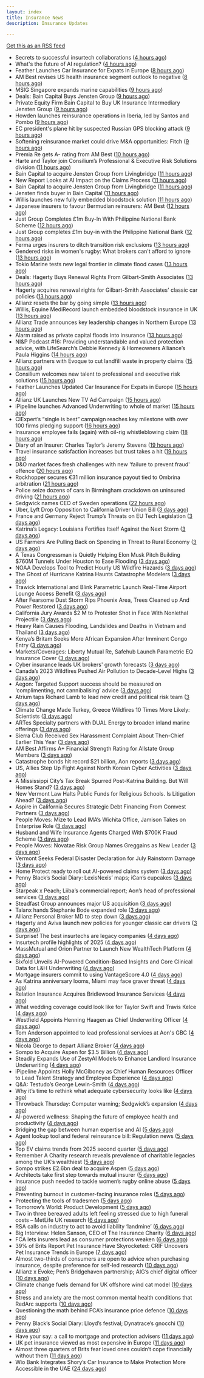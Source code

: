 ```yaml
---
layout: index
title: Insurance News
description: Insurance Updates

---
```


[Get this as an RSS feed](/insurance.rss)

<!-- news_marker starts -->
- Secrets to successful insurtech collaborations ([4 hours ago](https://www.dig-in.com/news/secrets-to-successful-insurtech-collaborations))
- What's the future of AI regulation? ([4 hours ago](https://www.dig-in.com/news/whats-the-future-of-ai-regulation))
- Feather Launches Car Insurance for Expats in Europe ([8 hours ago](https://www.insurtechinsights.com/feather-launches-car-insurance-for-expats-in-europe/))
- AM Best revises US health insurance segment outlook to negative ([8 hours ago](https://www.reinsurancene.ws/am-best-revises-us-health-insurance-segment-outlook-to-negative/))
- MSIG Singapore expands marine capabilities ([9 hours ago](https://www.reinsurancene.ws/msig-singapore-expands-marine-capabilities/))
- Deals: Bain Capital Buys Jensten Group ([9 hours ago](https://insurance-edge.net/2025/09/01/deals-bain-capital-buys-jensten-group/))
- Private Equity Firm Bain Capital to Buy UK Insurance Intermediary Jensten Group ([9 hours ago](https://www.insurancejournal.com/news/international/2025/09/01/837542.htm))
- Howden launches reinsurance operations in Iberia, led by Santos and Pombo ([9 hours ago](https://www.reinsurancene.ws/howden-launches-reinsurance-operations-in-iberia-led-by-santos-and-pombo/))
- EC president's plane hit by suspected Russian GPS blocking attack ([9 hours ago](https://www.insurancebusinessmag.com/uk/news/breaking-news/ec-presidents-plane-hit-by-suspected-russian-gps-blocking-attack-548031.aspx))
- Softening reinsurance market could drive M&A opportunities: Fitch ([9 hours ago](https://www.reinsurancene.ws/softening-reinsurance-market-could-drive-ma-opportunities-fitch/))
- Premia Re gets A- rating from AM Best ([10 hours ago](https://www.reinsurancene.ws/premia-re-gets-a-rating-from-am-best/))
- Harte and Taylor join Consilium’s Professional & Executive Risk Solutions division ([11 hours ago](https://www.reinsurancene.ws/harte-and-taylor-join-consiliums-professional-executive-risk-solutions-division/))
- Bain Capital to acquire Jensten Group from Livingbridge ([11 hours ago](https://www.reinsurancene.ws/bain-capital-to-acquire-jensten-group-from-livingbridge/))
- New Report Looks at AI Impact on the Claims Process ([11 hours ago](https://insurance-edge.net/2025/09/01/new-report-looks-at-ai-impact-on-the-claims-process/))
- Bain Capital to acquire Jensten Group from Livingbridge ([11 hours ago](https://www.insurancebusinessmag.com/uk/news/breaking-news/bain-capital-to-acquire-jensten-group-from-livingbridge-548023.aspx))
- Jensten finds buyer in Bain Capital ([11 hours ago](https://www.postonline.co.uk/news/7958931/jensten-finds-buyer-in-bain-capital))
- Willis launches new fully embedded bloodstock solution ([11 hours ago](https://www.reinsurancene.ws/willis-launches-new-fully-embedded-bloodstock-solution/))
- Japanese insurers to favour Bermudian reinsurers: AM Best ([12 hours ago](https://www.reinsurancene.ws/p3-japanese-insurers-to-favour-bermudian-reinsurers-am-best/))
- Just Group Completes £1m Buy-In With Philippine National Bank Scheme ([12 hours ago](https://insurance-edge.net/2025/09/01/just-group-completes-1m-buy-in-with-philippine-national-bank-scheme/))
- Just Group completes £1m buy-in with the Philippine National Bank ([12 hours ago](https://www.reinsurancene.ws/just-group-completes-1m-buy-in-with-the-philippine-national-bank/))
- Ferma urges insurers to ditch transition risk exclusions ([13 hours ago](https://www.postonline.co.uk/commercial/7958930/ferma-urges-insurers-to-ditch-transition-risk-exclusions))
- Gendered risks in women's rugby: What brokers can't afford to ignore ([13 hours ago](https://www.insurancebusinessmag.com/uk/news/breaking-news/gendered-risks-in-womens-rugby-what-brokers-cant-afford-to-ignore-548014.aspx))
- Tokio Marine tests new legal frontier in climate flood cases ([13 hours ago](https://www.insurancebusinessmag.com/uk/news/legal-insights/tokio-marine-tests-new-legal-frontier-in-climate-flood-cases-548008.aspx))
- Deals: Hagerty Buys Renewal Rights From Gilbart-Smith Associates ([13 hours ago](https://insurance-edge.net/2025/09/01/deals-hagerty-buys-renewal-rights-from-gilbart-smith-associates/))
- Hagerty acquires renewal rights for Gilbart-Smith Associates' classic car policies ([13 hours ago](https://www.insurancebusinessmag.com/uk/news/mergers-acquisitions/hagerty-acquires-renewal-rights-for-gilbartsmith-associates-classic-car-policies-547988.aspx))
- Allianz resets the bar by going simple ([13 hours ago](https://www.insurancebusinessmag.com/uk/news/breaking-news/allianz-resets-the-bar-by-going-simple-548006.aspx))
- Willis, Equine MediRecord launch embedded bloodstock insurance in UK ([13 hours ago](https://www.insurancebusinessmag.com/uk/news/breaking-news/willis-equine-medirecord-launch-embedded-bloodstock-insurance-in-uk-547985.aspx))
- Allianz Trade announces key leadership changes in Northern Europe ([13 hours ago](https://www.insurancebusinessmag.com/uk/news/breaking-news/allianz-trade-announces-key-leadership-changes-in-northern-europe-547987.aspx))
- Alarm raised as private capital floods into insurance ([13 hours ago](https://www.insurancebusinessmag.com/uk/news/breaking-news/alarm-raised-as-private-capital-floods-into-insurance-547998.aspx))
- NI&P Podcast #16: Providing understandable and valued protection advice, with LifeSearch’s Debbie Kennedy & Homeowners Alliance’s Paula Higgins ([14 hours ago](https://ifamagazine.com/nip-podcast-16-providing-understandable-and-valued-protection-advice-with-lifesearchs-debbie-kennedy-homeowners-alliances-paula-higgins/))
- Allianz partners with Evoque to cut landfill waste in property claims ([15 hours ago](https://www.insurtechinsights.com/allianz-partners-with-evoque-to-cut-landfill-waste-in-property-claims/))
- Consilium welcomes new talent to professional and executive risk solutions ([15 hours ago](https://www.insurancebusinessmag.com/uk/news/breaking-news/consilium-welcomes-new-talent-to-professional-and-executive-risk-solutions-547994.aspx))
- Feather Launches Updated Car Insurance For Expats in Europe ([15 hours ago](https://insurance-edge.net/2025/09/01/feather-launches-updated-car-insurance-for-expats-in-europe/))
- Allianz UK Launches New TV Ad Campaign ([15 hours ago](https://insurance-edge.net/2025/09/01/allianz-uk-launches-new-tv-ad-campaign/))
- iPipeline launches Advanced Underwriting to whole of market ([15 hours ago](https://ifamagazine.com/ipipeline-launches-advanced-underwriting-to-whole-of-market/))
- CIExpert’s “single is best” campaign reaches key milestone with over 100 firms pledging support ([16 hours ago](https://ifamagazine.com/ciexperts-single-is-best-campaign-reaches-key-milestone-with-over-100-firms-pledging-support/))
- Insurance employee fails (again) with oil-rig whistleblowing claim ([18 hours ago](https://www.insurancebusinessmag.com/uk/news/legal-insights/insurance-employee-fails-again-with-oilrig-whistleblowing-claim-547975.aspx))
- Diary of an Insurer: Charles Taylor’s Jeremy Stevens ([19 hours ago](https://www.postonline.co.uk/technology/7957628/diary-of-an-insurer-charles-taylor%E2%80%99s-jeremy-stevens))
- Travel insurance satisfaction increases but trust takes a hit ([19 hours ago](https://www.postonline.co.uk/personal/7958863/travel-insurance-satisfaction-increases-but-trust-takes-a-hit))
- D&O market faces fresh challenges with new 'failure to prevent fraud' offence ([20 hours ago](https://www.insurancebusinessmag.com/uk/news/professional-liability/dando-market-faces-fresh-challenges-with-new-failure-to-prevent-fraud-offence-547969.aspx))
- Rockhopper secures €31 million insurance payout tied to Ombrina arbitration ([21 hours ago](https://www.insurancebusinessmag.com/uk/news/breaking-news/rockhopper-secures-31-million-insurance-payout-tied-to-ombrina-arbitration-547967.aspx))
- Police seize dozens of cars in Birmingham crackdown on uninsured driving ([21 hours ago](https://www.insurancebusinessmag.com/uk/news/auto-motor/police-seize-dozens-of-cars-in-birmingham-crackdown-on-uninsured-driving-547965.aspx))
- Sedgwick names CEO of Sweden operations ([22 hours ago](https://www.insurancebusinessmag.com/uk/news/breaking-news/sedgwick-names-ceo-of-sweden-operations-547963.aspx))
- Uber, Lyft Drop Opposition to California Driver Union Bill ([3 days ago](https://www.insurancejournal.com/news/west/2025/08/29/837519.htm))
- France and Germany Reject Trump’s Threats on EU Tech Legislation ([3 days ago](https://www.insurancejournal.com/news/international/2025/08/29/837499.htm))
- Katrina’s Legacy: Louisiana Fortifies Itself Against the Next Storm ([3 days ago](https://www.insurancejournal.com/news/national/2025/08/29/837490.htm))
- US Farmers Are Pulling Back on Spending in Threat to Rural Economy ([3 days ago](https://www.insurancejournal.com/news/midwest/2025/08/29/837481.htm))
- A Texas Congressman is Quietly Helping Elon Musk Pitch Building $760M Tunnels Under Houston to Ease Flooding ([3 days ago](https://www.insurancejournal.com/news/southcentral/2025/08/29/837475.htm))
- NOAA Develops Tool to Predict Hourly US Wildfire Hazards ([3 days ago](https://www.insurancejournal.com/news/national/2025/08/29/837470.htm))
- The Ghost of Hurricane Katrina Haunts Catastrophe Modelers ([3 days ago](https://www.insurancejournal.com/news/national/2025/08/29/836870.htm))
- Trawick International and Blink Parametric Launch Real-Time Airport Lounge Access Benefit ([3 days ago](https://www.insurtechinsights.com/trawick-international-and-blink-parametric-launch-real-time-airport-lounge-access-benefit/))
- After Fearsome Dust Storm Rips Phoenix Area, Trees Cleaned up And Power Restored ([3 days ago](https://www.insurancejournal.com/news/west/2025/08/29/837466.htm))
- California Jury Awards $2 M to Protester Shot in Face With Nonlethal Projectile ([3 days ago](https://www.insurancejournal.com/news/west/2025/08/29/837462.htm))
- Heavy Rain Causes Flooding, Landslides and Deaths in Vietnam and Thailand ([3 days ago](https://www.insurancejournal.com/news/international/2025/08/29/837453.htm))
- Kenya’s Britam Seeks More African Expansion After Imminent Congo Entry ([3 days ago](https://www.insurancejournal.com/news/international/2025/08/29/837444.htm))
- Markets/Coverages: Liberty Mutual Re, Safehub Launch Parametric EQ Insurance Cover ([3 days ago](https://www.insurancejournal.com/news/international/2025/08/29/837438.htm))
- Cyber insurance leads UK brokers' growth forecasts ([3 days ago](https://www.insurancebusinessmag.com/uk/news/cyber/cyber-insurance-leads-uk-brokers-growth-forecasts-547857.aspx))
- Canada’s 2023 Wildfires Pushed Air Pollution to Decade-Level Highs ([3 days ago](https://www.insurancejournal.com/news/international/2025/08/29/837433.htm))
- Aegon: Targeted Support success should be measured on ‘complimenting, not cannibalising’ advice ([3 days ago](https://ifamagazine.com/aegon-targeted-support-success-should-be-measured-on-complimenting-not-cannibalising-advice/))
- Atrium taps Richard Lamb to lead new credit and political risk team ([3 days ago](https://www.insurancebusinessmag.com/uk/news/breaking-news/atrium-taps-richard-lamb-to-lead-new-credit-and-political-risk-team-547848.aspx))
- Climate Change Made Turkey, Greece Wildfires 10 Times More Likely: Scientists ([3 days ago](https://www.insurancejournal.com/news/international/2025/08/29/837426.htm))
- ARTes Specialty partners with DUAL Energy to broaden inland marine offerings ([3 days ago](https://www.insurancebusinessmag.com/uk/news/breaking-news/artes-specialty-partners-with-dual-energy-to-broaden-inland-marine-offerings-547839.aspx))
- Sierra Club Received Sex Harassment Complaint About Then-Chief Earlier This Year ([3 days ago](https://www.insurancejournal.com/news/national/2025/08/29/837406.htm))
- AM Best Affirms A+ Financial Strength Rating for Allstate Group Members ([3 days ago](https://www.insurancejournal.com/news/national/2025/08/29/837398.htm))
- Catastrophe bonds hit record $21 billion, Aon reports ([3 days ago](https://www.insurancebusinessmag.com/uk/news/breaking-news/catastrophe-bonds-hit-record-21-billion-aon-reports-547824.aspx))
- US, Allies Step Up Fight Against North Korean Cyber Activities ([3 days ago](https://www.insurancejournal.com/news/national/2025/08/29/837395.htm))
- A Mississippi City’s Tax Break Spurred Post-Katrina Building. But Will Homes Stand? ([3 days ago](https://www.insurancejournal.com/news/southeast/2025/08/29/837414.htm))
- New Vermont Law Halts Public Funds for Religious Schools. Is Litigation Ahead? ([3 days ago](https://www.insurancejournal.com/news/east/2025/08/29/837371.htm))
- Aspire in California Secures Strategic Debt Financing From Comvest Partners ([3 days ago](https://www.insurancejournal.com/news/west/2025/08/29/837365.htm))
- People Moves: Mize to Lead IMA’s Wichita Office, Jamison Takes on Enterprise Role ([3 days ago](https://www.insurancejournal.com/news/midwest/2025/08/29/837404.htm))
- Husband and Wife Insurance Agents Charged With $700K Fraud Scheme ([3 days ago](https://www.insurancejournal.com/news/east/2025/08/29/837333.htm))
- People Moves: Novatae Risk Group Names Greggains as New Leader ([3 days ago](https://www.insurancejournal.com/news/southcentral/2025/08/29/837399.htm))
- Vermont Seeks Federal Disaster Declaration for July Rainstorm Damage ([3 days ago](https://www.insurancejournal.com/news/east/2025/08/29/837361.htm))
- Home Protect ready to roll out AI-powered claims system ([3 days ago](https://www.postonline.co.uk/news/7958319/home-protect-ready-to-roll-out-ai-powered-claims-system))
- Penny Black’s Social Diary: LexisNexis’ maps; iCan’s cupcakes ([3 days ago](https://www.postonline.co.uk/people/7958246/penny-black%E2%80%99s-social-diary-lexisnexis%E2%80%99-maps-ican%E2%80%99s-cupcakes))
- Starpeak x Peach; Liiba’s commercial report; Aon’s head of professional services ([3 days ago](https://www.postonline.co.uk/news/7958924/starpeak-x-peach-liiba%E2%80%99s-commercial-report-aon%E2%80%99s-head-of-professional-services))
- Steadfast Group announces major US acquisition ([3 days ago](https://www.insurancebusinessmag.com/uk/news/breaking-news/steadfast-group-announces-major-us-acquisition-547806.aspx))
- Talanx hands Stephanie Bode expanded role ([3 days ago](https://www.insurancebusinessmag.com/uk/news/breaking-news/talanx-hands-stephanie-bode-expanded-role-547793.aspx))
- Allianz Personal Broker MD to step down ([3 days ago](https://www.insurancebusinessmag.com/uk/news/breaking-news/allianz-personal-broker-md-to-step-down-547792.aspx))
- Hagerty and Aviva launch new policies for younger classic car drivers ([3 days ago](https://www.insurancebusinessmag.com/uk/news/breaking-news/hagerty-and-aviva-launch-new-policies-for-younger-classic-car-drivers-547789.aspx))
- Surprise! The best insurtechs are legacy companies ([4 days ago](https://www.dig-in.com/opinion/the-best-insurtechs-are-legacy-companies))
- Insurtech profile highlights of 2025 ([4 days ago](https://www.dig-in.com/list/insurtech-profile-highlights-of-2025))
- MassMutual and Orion Partner to Launch New WealthTech Platform ([4 days ago](https://www.insurtechinsights.com/massmutual-and-orion-partner-to-launch-new-wealthtech-platform/))
- Sixfold Unveils AI-Powered Condition-Based Insights and Core Clinical Data for L&H Underwriting ([4 days ago](https://www.insurtechinsights.com/sixfold-unveils-ai-powered-condition-based-insights-and-core-clinical-data-for-lh-underwriting/))
- Mortgage insurers commit to using VantageScore 4.0 ([4 days ago](https://www.dig-in.com/news/mortgage-insurers-commit-to-using-vantagescore-4-0))
- As Katrina anniversary looms, Miami may face graver threat ([4 days ago](https://www.dig-in.com/news/analyzing-miamis-hurricane-risk-two-decades-after-katrina))
- Relation Insurance Acquires Bridlewood Insurance Services ([4 days ago](https://www.insurtechinsights.com/relation-insurance-acquires-bridlewood-insurance-services/))
- What wedding coverage could look like for Taylor Swift and Travis Kelce ([4 days ago](https://www.insurancebusinessmag.com/uk/news/breaking-news/what-wedding-coverage-could-look-like-for-taylor-swift-and-travis-kelce-547745.aspx))
- Westfield Appoints Henning Haagen as Chief Underwriting Officer ([4 days ago](https://www.insurtechinsights.com/westfield-appoints-henning-haagen-as-chief-underwriting-officer/))
- Tom Anderson appointed to lead professional services at Aon's GBC ([4 days ago](https://www.insurancebusinessmag.com/uk/news/breaking-news/tom-anderson-appointed-to-lead-professional-services-at-aons-gbc-547696.aspx))
- Nicola George to depart Allianz Broker ([4 days ago](https://www.postonline.co.uk/broker/7958923/nicola-george-to-depart-allianz-broker))
- Sompo to Acquire Aspen for $3.5 Billion ([4 days ago](https://www.insurtechinsights.com/sompo-to-acquire-aspen-for-3-5-billion/))
- Steadily Expands Use of ZestyAI Models to Enhance Landlord Insurance Underwriting ([4 days ago](https://www.insurtechinsights.com/steadily-expands-use-of-zestyai-models-to-enhance-landlord-insurance-underwriting/))
- iPipeline Appoints Holly McGiboney as Chief Human Resources Officer to Lead Talent Strategy and Employee Experience ([4 days ago](https://www.insurtechinsights.com/ipipeline-appoints-holly-mcgiboney-as-chief-human-resources-officer-to-lead-talent-strategy-and-employee-experience/))
- Q&A: Testudo’s George Lewin-Smith ([4 days ago](https://www.postonline.co.uk/technology/7958076/qa-testudo%E2%80%99s-george-lewin-smith))
- Why it’s time to rethink what adequate cybersecurity looks like ([4 days ago](https://www.postonline.co.uk/commercial/7958910/why-it%E2%80%99s-time-to-rethink-what-adequate-cybersecurity-looks-like))
- Throwback Thursday: Computer warning; Sedgwick’s expansion ([4 days ago](https://www.postonline.co.uk/technology/7956763/throwback-thursday-computer-warning-sedgwick%E2%80%99s-expansion))
- AI-powered wellness: Shaping the future of employee health and productivity ([4 days ago](https://www.dig-in.com/opinion/ai-powered-wellness-shaping-the-future-of-employee-health-and-productivity))
- Bridging the gap between human expertise and AI ([5 days ago](https://www.dig-in.com/opinion/bridging-the-gap-between-human-expertise-and-ai))
- Agent lookup tool and federal reinsurance bill: Regulation news ([5 days ago](https://www.dig-in.com/list/agent-lookup-tool-federal-reinsurance-bill-regulation-news))
- Top EV claims trends from 2025 second quarter ([5 days ago](https://www.dig-in.com/list/top-ev-claims-trends-from-q2-2025))
- Remember A Charity research reveals prevalence of charitable legacies among the UK’s wealthiest ([5 days ago](https://ifamagazine.com/remember-a-charity-research-reveals-prevalence-of-charitable-legacies-among-the-uks-wealthiest/))
- Sompo strikes £2.6bn deal to acquire Aspen ([5 days ago](https://www.postonline.co.uk/commercial/7958922/sompo-strikes-%C2%A326bn-deal-to-acquire-aspen))
- Architects take first step towards mutual insurer ([5 days ago](https://www.postonline.co.uk/commercial/7958921/architects-take-first-step-towards-mutual-insurer))
- Insurance push needed to tackle women’s rugby online abuse ([5 days ago](https://www.postonline.co.uk/commercial/7958920/insurance-push-needed-to-tackle-female-rugby-online-abuse))
- Preventing burnout in customer-facing insurance roles ([5 days ago](https://www.postonline.co.uk/technology/7958034/preventing-burnout-in-customer-facing-insurance-roles))
- Protecting the tools of tradesmen ([5 days ago](https://www.postonline.co.uk/commercial/7958124/protecting-the-tools-of-tradesmen))
- Tomorrow’s World: Product Development ([5 days ago](https://www.postonline.co.uk/personal/7958157/tomorrow%E2%80%99s-world-product-development))
- Two in three bereaved adults left feeling stressed due to high funeral costs – MetLife UK research ([6 days ago](https://ifamagazine.com/two-in-three-bereaved-adults-left-feeling-stressed-due-to-high-funeral-costs-metlife-uk-research/))
- RSA calls on industry to act to avoid liability ‘landmine’ ([6 days ago](https://www.postonline.co.uk/commercial/7958918/rsa-calls-on-industry-to-act-to-avoid-liability-%E2%80%98landmine%E2%80%99))
- Big Interview: Helen Sanson, CEO of The Insurance Charity ([6 days ago](https://www.postonline.co.uk/people/7958165/big-interview-helen-sanson-ceo-of-the-insurance-charity))
- FCA lets insurers lead as consumer protections weaken ([6 days ago](https://www.postonline.co.uk/personal/7958255/fca-lets-insurers-lead-as-consumer-protections-weaken))
- 39% of Brits Report Pet Insurance Have Skyrocketed: CRIF Uncovers Pet Insurance Trends in Europe ([7 days ago](https://thefintechtimes.com/39-of-brits-report-pet-insurance-have-skyrocketed-crif-uncovers-pet-insurance-trends-in-europe/))
- Almost two-thirds of consumers are open to advice when purchasing insurance, despite preference for self-led research ([10 days ago](https://ifamagazine.com/almost-two-thirds-of-consumers-are-open-to-advice-when-purchasing-insurance-despite-preference-for-self-led-research/))
- Allianz x Evoke; Pen’s Bridgehaven partnership; AIG’s chief digital officer ([10 days ago](https://www.postonline.co.uk/news/7958917/allianz-x-evoke-pen%E2%80%99s-bridgehaven-partnership-aig%E2%80%99s-chief-digital-officer))
- Climate change fuels demand for UK offshore wind cat model ([10 days ago](https://www.postonline.co.uk/commercial/7958315/climate-change-fuels-demand-for-uk-offshore-wind-cat-model))
- Stress and anxiety are the most common mental health conditions that RedArc supports ([10 days ago](https://ifamagazine.com/stress-and-anxiety-are-the-most-common-mental-health-conditions-that-redarc-supports/))
- Questioning the math behind FCA’s insurance price defence ([10 days ago](https://www.postonline.co.uk/regulation/7958257/questioning-the-math-behind-fca%E2%80%99s-insurance-price-defence))
- Penny Black’s Social Diary: Lloyd’s festival; Dynatrace’s gnocchi ([10 days ago](https://www.postonline.co.uk/people/7958186/penny-black%E2%80%99s-social-diary-lloyd%E2%80%99s-festival-dynatrace%E2%80%99s-gnocchi))
- Have your say: a call to mortgage and protection advisers ([11 days ago](https://ifamagazine.com/have-your-say-a-call-to-mortgage-and-protection-advisers/))
- UK pet insurance viewed as most expensive in Europe ([11 days ago](https://www.postonline.co.uk/personal/7958915/uk-pet-insurance-viewed-as-most-expensive-in-europe))
- Almost three quarters of Brits fear loved ones couldn’t cope financially without them ([11 days ago](https://ifamagazine.com/almost-three-quarters-of-brits-fear-loved-ones-couldnt-cope-financially-without-them/))
- Wio Bank Integrates Shory’s Car Insurance to Make Protection More Accessible in the UAE ([24 days ago](https://thefintechtimes.com/wio-bank-integrates-shorys-car-insurance-to-make-protection-more-accessible-in-the-uae/))

<!-- news_marker ends -->